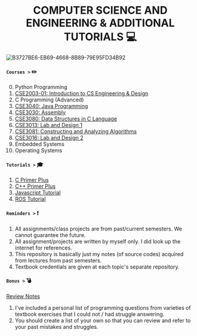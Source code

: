 ### <h1 align="center"> COMPUTER SCIENCE AND ENGINEERING & ADDITIONAL TUTORIALS :computer:

![B3727BE6-EB69-4668-8B89-79E95FD34B92](https://user-images.githubusercontent.com/73013239/105247750-a547fa80-5bb8-11eb-8fc1-5dd52444385d.GIF)


#### **`Courses >`** :pencil2:

 0. Python Programming
 1. [CSE2003-01: Introduction to CS Engineering & Design](https://github.com/yoonBot/Computer-Science-and-Engineering/tree/main/CSE2003:%20Intro%20to%20Engineering%20&%20Design)
 2. C Programming (Advanced)
 3. [CSE3040: Java Programming](https://github.com/yoonBot/Computer-Science-and-Engineering/tree/main/CSE3040:%20Java%20Programming)
 4. [CSE3030: Assembly](https://github.com/yoonBot/Computer-Science-and-Engineering/tree/main/CSE3030:%20Assembly%20Programming)
 5. [CSE3080: Data Structures in C Language](https://github.com/yoonBot/Computer-Science-and-Engineering/tree/main/CSE3080:%20Data%20Structures)
 6. [CSE3013: Lab and Design 1](https://github.com/yoonBot/Computer-Science-and-Engineering/tree/main/CSE3013:%20CSE%20Lab%20and%20Design%201)
 7. [CSE3081: Constructing and Analyzing Algorithms](https://github.com/yoonBot/Computer-Science-and-Engineering/tree/main/CSE3081:%20Foundations%20of%20Algorithms)
 8. [CSE3016: Lab and Design 2](https://github.com/yoonBot/Computer-Science-and-Engineering/tree/main/CSE3016:%20CSE%20Lab%20and%20Design%202)
 9. Embedded Systems
 10. Operating Systems

#### **`Tutorials >`** :mortar_board:

 1. [C Primer Plus](https://github.com/yoonBot/Computer-Science-and-Engineering/tree/main/C%20Primer%20Plus)
 2. [C++ Primer Plus](https://github.com/yoonBot/Computer-Science-and-Engineering/tree/main/C%2B%2B%20Primer%20Plus)
 3. [Javascript Tutorial](https://github.com/yoonBot/Computer-Science-and-Engineering/tree/main/JavaScript%20-%20The%20Definitive%20Guide)
 4. [ROS Tutorial](https://github.com/yoonBot/Computer-Science-and-Engineering/tree/main/Robot%20OS%20(ROS))
 
#### **`Reminders >`** :exclamation:

 1. All assignments/class projects are from past/current semesters. We cannot guarantee the future.
 2. All assignment/projects are written by myself only. I did look up the internet for references.
 3. This repository is basically just my notes (of source codes) acquired from lectures from past semesters.
 4. Textbook credentials are given at each topic's separate repository.
 
#### **`Bonus >`** :bomb:
 
 [Review Notes](https://github.com/yoonBot/Computer-Science-and-Engineering/blob/main/correctionNotes.md)
 1. I've included a personal list of programming questions from varieties of textbook exercises that I could not / had struggle answering.
 2. You should create a list of your own so that you can review and refer to your past mistakes and struggles.
 
